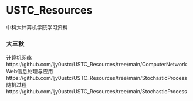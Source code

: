# USTC_Resources
中科大计算机学院学习资料
### 大三秋
计算机网络https://github.com/ljy0ustc/USTC_Resources/tree/main/ComputerNetwork
Web信息处理与应用https://github.com/ljy0ustc/USTC_Resources/tree/main/StochasticProcess
随机过程https://github.com/ljy0ustc/USTC_Resources/tree/main/StochasticProcess
